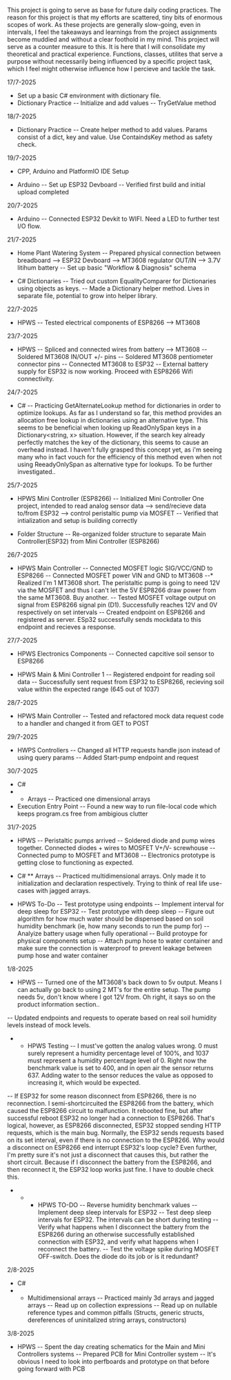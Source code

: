 This project is going to serve as base for future daily coding practices. The reason for this project is that my efforts are scattered, tiny bits of enormous scopes of work. As these projects are generally slow-going, even in intervals, I feel the takeaways and learnings from the project assignments become muddied and without a clear foothold in my mind. This project will serve as a counter measure to this. It is here that I will consolidate my theoretical and practical experience. Functions, classes, utilites that serve a purpose without necessarily being influenced by a specific project task, which I feel might otherwise influence how I percieve and tackle the task.

17/7-2025
* Set up a basic C# environment with dictionary file.
* Dictionary Practice
-- Initialize and add values
-- TryGetValue method

18/7-2025
* Dictionary Practice
-- Create helper method to add values. Params consist of a dict, key and value. Use ContaindsKey method as safety check.

19/7-2025
* CPP, Arduino and PlatformIO IDE Setup

* Arduino
-- Set up ESP32 Devboard
-- Verified first build and initial upload completed

20/7-2025
* Arduino
-- Connected ESP32 Devkit to WIFI. Need a LED to further test I/O flow.

21/7-2025
* Home Plant Watering System
-- Prepared physical connection between breadboard --> ESP32 Devboard --> MT3608 regulator OUT/IN --> 3.7V litihum battery
-- Set up basic "Workflow & Diagnosis" schema

* C# Dictionaries
-- Tried out custom EqualityComparer for Dictionaries using objects as keys.
-- Made a Dictionary helper method. Lives in separate file, potential to grow into helper library.

22/7-2025
* HPWS
-- Tested electrical components of ESP8266 --> MT3608

23/7-2025
* HPWS
-- Spliced and connected wires from battery --> MT3608
-- Soldered MT3608 IN/OUT +/- pins
-- Soldered MT3608 pentiometer connector pins
-- Connected MT3608 to ESP32
-- External battery supply for ESP32 is now working. Proceed with ESP8266 Wifi connectivity.

24/7-2025
* C#
-- Practicing GetAlternateLookup method for dictionaries in order to optimize lookups. As far as I understand so far, this method provides an allocation free lookup in dictionaries using an alternative type. This seems to be beneficial when looking up ReadOnlySpan<char> keys in a Dictionary<string, x> 
situation. However, if the search key already perfectly matches the key of the dictionary, this seems to cause an overhead instead. I haven't fully grasped this concept yet, as i'm seeing many who in fact vouch for the efficiency of this method even when not using ReeadyOnlySpan<char> as alternative type for lookups. To be further investigated..

25/7-2025
* HPWS Mini Controller (ESP8266)
-- Initialized Mini Controller One project, intended to read analog sensor data --> send/recieve data to/from ESP32 --> control peristaltic pump via MOSFET
-- Verified that intialization and setup is building correctly

* Folder Structure
-- Re-organized folder structure to separate Main Controller(ESP32) from Mini Controller (ESP8266)

26/7-2025
* HPWS Main Controller
-- Connected MOSFET logic SIG/VCC/GND to ESP8266
-- Connected MOSFET power VIN and GND to MT3608
    --* Realized I'm 1 MT3608 short. The peristaltic pump is going to need 12V via the MOSFET and thus I can't let the 5V ESP8266 draw power from the same MT3608. Buy another.
-- Tested MOSFET voltage output on signal from ESP8266 signal pin (D1). Successfully reaches 12V and 0V respectively on set intervals
-- Created endpoint on ESP8266 and registered as server. ESp32 successfully sends mockdata to this endpoint and recieves a response.

27/7-2025
* HPWS Electronics Components
-- Connected capcitive soil sensor to ESP8266

* HPWS Main & Mini Controller 1
-- Registered endpoint for reading soil data
-- Successfully sent request from ESP32 to ESP8266, recieving soil value within the expected range (645 out of 1037)

28/7-2025
* HPWS Main Controller
-- Tested and refactored mock data request code to a handler and changed it from GET to POST

29/7-2025
* HWPS Controllers
-- Changed all HTTP requests handle json instead of using query params
-- Added Start-pump endpoint and request

30/7-2025
* C#
* * Arrays
-- Practiced one dimensional arrays
* Execution Entry Point
-- Found a new way to run file-local code which keeps program.cs free from ambigious clutter

31/7-2025
* HPWS
-- Peristaltic pumps arrived
-- Soldered diode and pump wires together. Connected diodes + wires to MOSFET V+/V- screwhouse
-- Connected pump to MOSFET and MT3608
-- Electronics prototype is getting close to functioning as expected.

* C#
** Arrays
-- Practiced multidimensional arrays. Only made it to initialization and declaration respectively. Trying to think of real life use-cases with jagged arrays.

* HPWS To-Do
-- Test prototype using endpoints
-- Implement interval for deep sleep for ESP32
-- Test prototype with deep sleep
-- Figure out algorithm for how much water should be dispensed based on soil humidity benchmark (ie, how many seconds to run the pump for)
-- Analyize battery usage when fully operational
-- Build protoype for physical components setup
-- Attach pump hose to water container and make sure the connection is waterproof to prevent leakage between pump hose and water container

1/8-2025
* HPWS
-- Turned one of the MT3608's back down to 5v output. Means I can actually go back to using 2 MT's for the entire setup. The pump needs 5v, don't know where I got 12V from. Oh right, it says so on the product information section..

-- Updated endpoints and requests to operate based on real soil humidity levels instead of mock levels.

* * HPWS Testing
-- I must've gotten the analog values wrong. 0 must surely represent a humidity percentage level of 100%, and 1037 must represent a humidity percentage level of 0. Right now the benchmark value is set to 400, and in open air the sensor returns 637. Adding water to the sensor reduces the value as opposed to increasing it, which would be expected.

-- If ESP32 for some reason disconnect from ESP8266, there is no reconnection. I semi-shortcircuited the ESP8266 from the battery, which caused the ESP8266 circuit to malfunction. It rebooted fine, but after successful reboot ESP32 no longer had a connection to ESP8266. That's logical, however, as ESP8266 disconnected, ESP32 stopped sending HTTP requests, which is the main bug. Normally, the ESP32 sends requests based on its set interval, even if there is no connection to the ESP8266. Why would a disconnect on ESP8266 end interrupt ESP32's loop cycle? Even further, I'm pretty sure it's not just a disconnect that causes this, but rather the short circuit. Because if I disconnect the battery from the ESP8266, and then reconnect it, the ESP32 loop works just fine. I have to double check this.

* * * HPWS TO-DO
-- Reverse humidity benchmark values
-- Implement deep sleep intervals for ESP32
-- Test deep sleep intervals for ESP32. The intervals can be short during testing
-- Verify what happens when I disconnect the battery from the ESP8266 during an otherwise successfully established connection with ESP32, and verify what happens when I reconnect the battery.
-- Test the voltage spike during MOSFET OFF-switch. Does the diode do its job or is it redundant?

2/8-2025
* C#
* * Multidimensional arrays
-- Practiced mainly 3d arrays and jagged arrays
-- Read up on collection expressions
-- Read up on nullable reference types and common pitfalls (Structs, generic structs, dereferences of uninitalized string arrays, constructors)


3/8-2025
* HPWS
-- Spent the day creating schematics for the Main and Mini Controllers systems
-- Prepared PCB for Mini Controller system
-- It's obvious I need to look into perfboards and prototype on that before going forward with PCB

